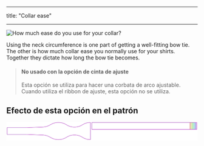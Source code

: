 - - -
title: "Collar ease"
- - -

![How much ease do you use for your collar?](collarease.svg)

Using the neck circumference is one part of getting a well-fitting bow tie. The other is how much collar ease you normally use for your shirts. Together they dictate how long the bow tie becomes.

> #### No usado con la opción de cinta de ajuste
> 
> Esta opción se utiliza para hacer una corbata de arco ajustable. Cuando utiliza el ribbon de ajuste, esta opción no se utiliza.

## Efecto de esta opción en el patrón

![This image shows the effect of this option by superimposing several variants that have a different value for this option](benjamin_collarease_sample.svg "Effect of this option on the pattern")
